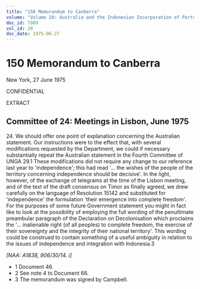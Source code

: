 ```yaml
---
title: "150 Memorandum to Canberra"
volume: "Volume 20: Australia and the Indonesian Incorporation of Portuguese Timor, 1974-1976"
doc_id: 7989
vol_id: 20
doc_date: 1975-06-27
---
```


# 150 Memorandum to Canberra

New York, 27 June 1975

CONFIDENTIAL

EXTRACT

## Committee of 24: Meetings in Lisbon, June 1975

24\. We should offer one point of explanation concerning the Australian statement. Our instructions were to the effect that, with several modifications requested by the Department, we could if necessary substantially repeat the Australian statement in the Fourth Committee of UNGA 29.1 These modifications did not require any change to our reference last year to 'independence'; this had read '... the wishes of the people of the territory concerning independence should be decisive'. In the light, however, of the exchange of telegrams at the time of the Lisbon meeting, and of the text of the draft consensus on Timor as finally agreed, we drew carefully on the language of Resolution 15142 and substituted for 'independence' the formulation 'their emergence into complete freedom'. For the purposes of some future Government statement you might in fact like to look at the possibility of employing the full wording of the penultimate preambular paragraph of the Declaration on Decolonisation which proclaims the '... inalienable right (of all peoples) to complete freedom, the exercise of their sovereignty and the integrity of their national territory'. This wording could be construed to contain something of a useful ambiguity in relation to the issues of independence and integration with Indonesia.3

_[NAA: A1838, 906/30/14. i]_

  * 1 Document 46. 
  * 2 See note 4 to Document 66. 
  * 3 The memorandum was signed by Campbell. 


